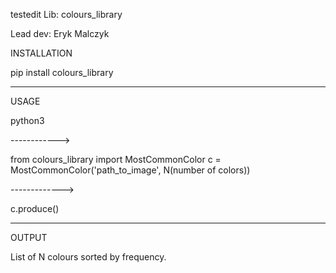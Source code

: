 testedit
Lib: colours_library

Lead dev: Eryk Malczyk

INSTALLATION

pip install colours_library


----------------------------

USAGE

python3

------------>

from colours_library import MostCommonColor
c = MostCommonColor('path_to_image', N(number of colors))

------------->

c.produce()

-----------------------------
OUTPUT

List of N colours sorted by frequency.
